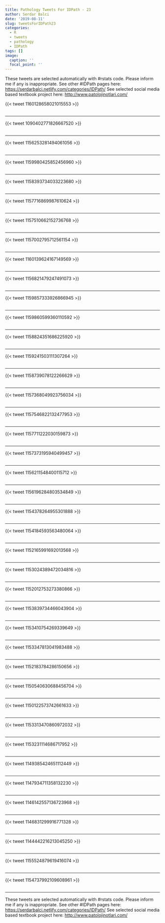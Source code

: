 ```yaml
---
title: Pathology Tweets For IDPath - 23
author: Serdar Balci
date: '2019-08-11'
slug: tweetsForIDPath23
categories:
  - R
  - tweets
  - pathology
  - IDPath
tags: []
image:
  caption: ''
  focal_point: ''
---
```



These tweets are selected automatically with #rstats code. Please inform me if any is inappropriate.
See other #IDPath pages here: https://serdarbalci.netlify.com/categories/IDPath/ 
See selected social media based textbook project here: http://www.patolojinotlari.com/

{{< tweet 1160128658021015553 >}}
<br>
<br>
<hr>
{{< tweet 1090402771826667520 >}}
<br>
<br>
<hr>
{{< tweet 1156253281494061056 >}}
<br>
<br>
<hr>
{{< tweet 1159980425852456960 >}}
<br>
<br>
<hr>
{{< tweet 1158393734033223680 >}}
<br>
<br>
<hr>
{{< tweet 1157716869987610624 >}}
<br>
<br>
<hr>
{{< tweet 1157510662152736768 >}}
<br>
<br>
<hr>
{{< tweet 1157002795712561154 >}}
<br>
<br>
<hr>
{{< tweet 1160139624167149569 >}}
<br>
<br>
<hr>
{{< tweet 1156821479247491073 >}}
<br>
<br>
<hr>
{{< tweet 1159857333926866945 >}}
<br>
<br>
<hr>
{{< tweet 1159860599360110592 >}}
<br>
<br>
<hr>
{{< tweet 1158824351686225920 >}}
<br>
<br>
<hr>
{{< tweet 1159241503111307264 >}}
<br>
<br>
<hr>
{{< tweet 1158739078122266629 >}}
<br>
<br>
<hr>
{{< tweet 1157368049923756034 >}}
<br>
<br>
<hr>
{{< tweet 1157546822132477953 >}}
<br>
<br>
<hr>
{{< tweet 1157711222030159873 >}}
<br>
<br>
<hr>
{{< tweet 1157373195940499457 >}}
<br>
<br>
<hr>
{{< tweet 1156211548400115712 >}}
<br>
<br>
<hr>
{{< tweet 1156196284803534849 >}}
<br>
<br>
<hr>
{{< tweet 1154378264955301888 >}}
<br>
<br>
<hr>
{{< tweet 1154184593563480064 >}}
<br>
<br>
<hr>
{{< tweet 1152165991692013568 >}}
<br>
<br>
<hr>
{{< tweet 1153024389472034816 >}}
<br>
<br>
<hr>
{{< tweet 1152012753273380866 >}}
<br>
<br>
<hr>
{{< tweet 1153839734466043904 >}}
<br>
<br>
<hr>
{{< tweet 1153410754269339649 >}}
<br>
<br>
<hr>
{{< tweet 1153347813041983488 >}}
<br>
<br>
<hr>
{{< tweet 1152183784286150656 >}}
<br>
<br>
<hr>
{{< tweet 1150540630688456704 >}}
<br>
<br>
<hr>
{{< tweet 1150122573742661633 >}}
<br>
<br>
<hr>
{{< tweet 1153313470860972032 >}}
<br>
<br>
<hr>
{{< tweet 1153231114686717952 >}}
<br>
<br>
<hr>
{{< tweet 1149385424651112449 >}}
<br>
<br>
<hr>
{{< tweet 1147934711358132230 >}}
<br>
<br>
<hr>
{{< tweet 1146142557136723968 >}}
<br>
<br>
<hr>
{{< tweet 1146831299916771328 >}}
<br>
<br>
<hr>
{{< tweet 1144442216213045250 >}}
<br>
<br>
<hr>
{{< tweet 1155524879619416074 >}}
<br>
<br>
<hr>
{{< tweet 1154737992109608961 >}}
<br>
<br>
<hr>


These tweets are selected automatically with #rstats code. Please inform me if any is inappropriate.
See other #IDPath pages here: https://serdarbalci.netlify.com/categories/IDPath/ 
See selected social media based textbook project here: http://www.patolojinotlari.com/
